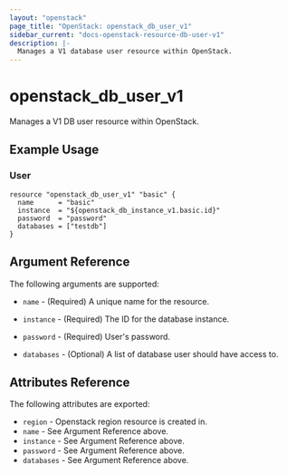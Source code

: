 ```yaml
---
layout: "openstack"
page_title: "OpenStack: openstack_db_user_v1"
sidebar_current: "docs-openstack-resource-db-user-v1"
description: |-
  Manages a V1 database user resource within OpenStack.
---
```


# openstack\_db\_user_v1

Manages a V1 DB user resource within OpenStack.

## Example Usage

### User

```hcl
resource "openstack_db_user_v1" "basic" {
  name      = "basic"
  instance  = "${openstack_db_instance_v1.basic.id}"
  password  = "password"
  databases = ["testdb"]
}
```

## Argument Reference

The following arguments are supported:

* `name` - (Required) A unique name for the resource.

* `instance` - (Required) The ID for the database instance.

* `password` - (Required) User's password.

* `databases` - (Optional) A list of database user should have access to.

## Attributes Reference

The following attributes are exported:

* `region` - Openstack region resource is created in.
* `name` - See Argument Reference above.
* `instance` - See Argument Reference above.
* `password` - See Argument Reference above.
* `databases` - See Argument Reference above.